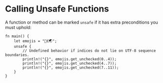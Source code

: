 # Calling Unsafe Functions

A function or method can be marked `unsafe` if it has extra preconditions you
must uphold:

```rust,editable
fn main() {
    let emojis = "🗻∈🌏";
    unsafe {
        // Undefined behavior if indices do not lie on UTF-8 sequence boundaries.
        println!("{}", emojis.get_unchecked(0..4));
        println!("{}", emojis.get_unchecked(4..7));
        println!("{}", emojis.get_unchecked(7..11));
    }
}
```

